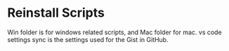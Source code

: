 # Reinstall Scripts

Win folder is for windows related scripts, and Mac folder for mac.
vs code settings sync is the settings used for the Gist in GitHub.